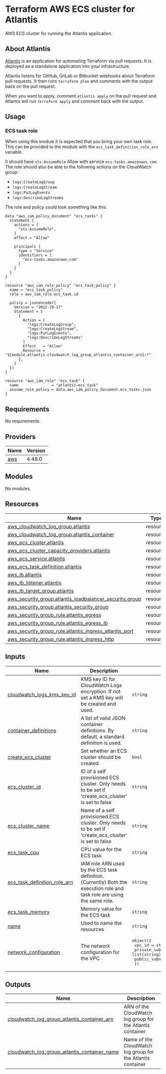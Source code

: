 # Terraform AWS ECS cluster for Atlantis

AWS ECS cluster for running the Atlantis application.

## About Atlantis

[Atlantis](https://www.runatlantis.io/guide/) is an application for automating Terraform via pull requests. It is deployed as a standalone application into your infrastructure.

Atlantis listens for GitHub, GitLab or Bitbucket webhooks about Terraform pull requests. It then runs `terraform plan` and comments with the output back on the pull request.

When you want to apply, comment `atlantis apply` on the pull request and Atlantis will run `terraform apply` and comment back with the output.

## Usage

### ECS task role

When using this module it is expected that you bring your own task role.
This can be provided to the module with the `ecs_task_definition_role_arn` variable.

It should have `sts:AssumeRole` Allow with service `ecs-tasks.amazonaws.com`.
The role should also be able to the following actions on the CloudWatch group:
- `logs:CreateLogGroup`
- `logs:CreateLogStream`
- `logs:PutLogEvents`
- `logs:DescribeLogStreams`

The role and policy could look something like this:

```hcl
data "aws_iam_policy_document" "ecs_tasks" {
  statement {
    actions = [
      "sts:AssumeRole",
    ]
    effect = "Allow"

    principals {
      type = "Service"
      identifiers = [
        "ecs-tasks.amazonaws.com"
      ]
    }
  }
}

resource "aws_iam_role_policy" "ecs_task_policy" {
  name = "ecs_task_policy"
  role = aws_iam_role.ecs_task.id

  policy = jsonencode({
    Version = "2012-10-17"
    Statement = [
      {
        Action = [
          "logs:CreateLogGroup",
          "logs:CreateLogStream",
          "logs:PutLogEvents",
          "logs:DescribeLogStreams"
        ]
        Effect   = "Allow"
        Resource = "${module.atlantis.cloudwatch_log_group_atlantis_container_arn}:*"
      },
    ]
  })
}

resource "aws_iam_role" "ecs_task" {
  name               = "atlantis-ecs_task"
  assume_role_policy = data.aws_iam_policy_document.ecs_tasks.json
}
```


<!-- BEGINNING OF PRE-COMMIT-TERRAFORM DOCS HOOK -->
## Requirements

No requirements.

## Providers

| Name | Version |
|------|---------|
| <a name="provider_aws"></a> [aws](#provider\_aws) | 4.48.0 |

## Modules

No modules.

## Resources

| Name | Type |
|------|------|
| [aws_cloudwatch_log_group.atlantis](https://registry.terraform.io/providers/hashicorp/aws/latest/docs/resources/cloudwatch_log_group) | resource |
| [aws_cloudwatch_log_group.atlantis_container](https://registry.terraform.io/providers/hashicorp/aws/latest/docs/resources/cloudwatch_log_group) | resource |
| [aws_ecs_cluster.atlantis](https://registry.terraform.io/providers/hashicorp/aws/latest/docs/resources/ecs_cluster) | resource |
| [aws_ecs_cluster_capacity_providers.atlantis](https://registry.terraform.io/providers/hashicorp/aws/latest/docs/resources/ecs_cluster_capacity_providers) | resource |
| [aws_ecs_service.atlantis](https://registry.terraform.io/providers/hashicorp/aws/latest/docs/resources/ecs_service) | resource |
| [aws_ecs_task_definition.atlantis](https://registry.terraform.io/providers/hashicorp/aws/latest/docs/resources/ecs_task_definition) | resource |
| [aws_lb.atlantis](https://registry.terraform.io/providers/hashicorp/aws/latest/docs/resources/lb) | resource |
| [aws_lb_listener.atlantis](https://registry.terraform.io/providers/hashicorp/aws/latest/docs/resources/lb_listener) | resource |
| [aws_lb_target_group.atlantis](https://registry.terraform.io/providers/hashicorp/aws/latest/docs/resources/lb_target_group) | resource |
| [aws_security_group.atlantis_loadbalancer_security_group](https://registry.terraform.io/providers/hashicorp/aws/latest/docs/resources/security_group) | resource |
| [aws_security_group.atlantis_security_group](https://registry.terraform.io/providers/hashicorp/aws/latest/docs/resources/security_group) | resource |
| [aws_security_group_rule.atlantis_egress](https://registry.terraform.io/providers/hashicorp/aws/latest/docs/resources/security_group_rule) | resource |
| [aws_security_group_rule.atlantis_egress_lb](https://registry.terraform.io/providers/hashicorp/aws/latest/docs/resources/security_group_rule) | resource |
| [aws_security_group_rule.atlantis_ingress_atlantis_port](https://registry.terraform.io/providers/hashicorp/aws/latest/docs/resources/security_group_rule) | resource |
| [aws_security_group_rule.atlantis_ingress_http](https://registry.terraform.io/providers/hashicorp/aws/latest/docs/resources/security_group_rule) | resource |

## Inputs

| Name | Description | Type | Default | Required |
|------|-------------|------|---------|:--------:|
| <a name="input_cloudwatch_logs_kms_key_id"></a> [cloudwatch\_logs\_kms\_key\_id](#input\_cloudwatch\_logs\_kms\_key\_id) | KMS key ID for CloudWatch Logs encryption. If not set a KMS key will be created and used. | `string` | `null` | no |
| <a name="input_container_definitions"></a> [container\_definitions](#input\_container\_definitions) | A list of valid JSON container definitions. By default, a standard definition is used. | `string` | `""` | no |
| <a name="input_create_ecs_cluster"></a> [create\_ecs\_cluster](#input\_create\_ecs\_cluster) | Set whether an ECS cluster should be created | `bool` | `true` | no |
| <a name="input_ecs_cluster_id"></a> [ecs\_cluster\_id](#input\_ecs\_cluster\_id) | ID of a self provisioned ECS cluster. Only needs to be set if 'create\_ecs\_cluster' is set to false | `string` | `""` | no |
| <a name="input_ecs_cluster_name"></a> [ecs\_cluster\_name](#input\_ecs\_cluster\_name) | Name of a self provisioned ECS cluster. Only needs to be set if 'create\_ecs\_cluster' is set to false | `string` | `""` | no |
| <a name="input_ecs_task_cpu"></a> [ecs\_task\_cpu](#input\_ecs\_task\_cpu) | CPU value for the ECS task | `string` | n/a | yes |
| <a name="input_ecs_task_definition_role_arn"></a> [ecs\_task\_definition\_role\_arn](#input\_ecs\_task\_definition\_role\_arn) | IAM role ARN used by the ECS task definition. (Currently) Both the execution role and task role are using the same role. | `string` | n/a | yes |
| <a name="input_ecs_task_memory"></a> [ecs\_task\_memory](#input\_ecs\_task\_memory) | Memory value for the ECS task | `string` | n/a | yes |
| <a name="input_name"></a> [name](#input\_name) | Used to name the resources | `string` | n/a | yes |
| <a name="input_network_configuration"></a> [network\_configuration](#input\_network\_configuration) | The network configuration for the VPC | <pre>object({<br>    vpc_id          = string,<br>    private_subnets = list(string),<br>    public_subnets  = list(string),<br>  })</pre> | n/a | yes |

## Outputs

| Name | Description |
|------|-------------|
| <a name="output_cloudwatch_log_group_atlantis_container_arn"></a> [cloudwatch\_log\_group\_atlantis\_container\_arn](#output\_cloudwatch\_log\_group\_atlantis\_container\_arn) | ARN of the CloudWatch log group for the Atlantis container |
| <a name="output_cloudwatch_log_group_atlantis_container_name"></a> [cloudwatch\_log\_group\_atlantis\_container\_name](#output\_cloudwatch\_log\_group\_atlantis\_container\_name) | Name of the CloudWatch log group for the Atlantis container |
<!-- END OF PRE-COMMIT-TERRAFORM DOCS HOOK -->
